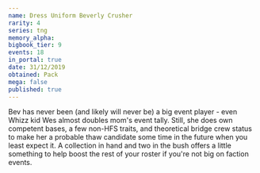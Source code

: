 ```yaml
---
name: Dress Uniform Beverly Crusher
rarity: 4
series: tng
memory_alpha:
bigbook_tier: 9
events: 18
in_portal: true
date: 31/12/2019
obtained: Pack
mega: false
published: true
---
```


Bev has never been (and likely will never be) a big event player - even Whizz kid Wes almost doubles mom's event tally. Still, she does own competent bases, a few non-HFS traits, and theoretical bridge crew status to make her a probable thaw candidate some time in the future when you least expect it. A collection in hand and two in the bush offers a little something to help boost the rest of your roster if you're not big on faction events.
